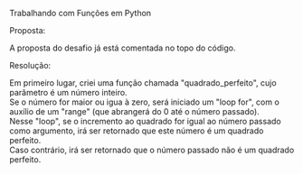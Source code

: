 Trabalhando com Funções em Python

Proposta:

A proposta do desafio já está comentada no topo do código.

Resolução:

Em primeiro lugar, criei uma função chamada "quadrado_perfeito", cujo parâmetro é um número inteiro.   
Se o número for maior ou igua à zero, será iniciado um "loop for", com o auxílio de um "range" (que abrangerá do 0 até o número passado).   
Nesse "loop", se o incremento ao quadrado for igual ao número passado como argumento, irá ser retornado que este número é um quadrado perfeito.   
Caso contrário, irá ser retornado que o número passado não é um quadrado perfeito.
